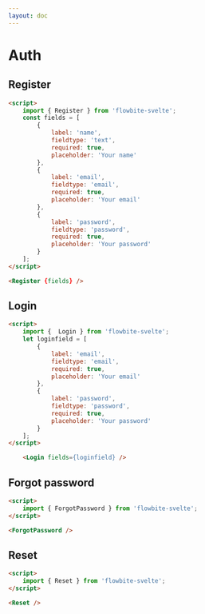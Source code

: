 ```yaml
---
layout: doc
---
```


<script lang="ts">
	import { Register, Login, ForgotPassword, Reset } from '$lib/index';
	const fields = [
		{
			label: 'name',
			fieldtype: 'text',
			required: true,
			placeholder: 'Your name'
		},
		{
			label: 'email',
			fieldtype: 'email',
			required: true,
			placeholder: 'Your email'
		},
		{
			label: 'password',
			fieldtype: 'password',
			required: true,
			placeholder: 'Your password'
		}
	];
	let loginfield = [
		{
			label: 'username',
			fieldtype: 'text',
			required: true,
			placeholder: 'Username'
		},
		{
			label: 'password',
			fieldtype: 'password',
			required: true,
			placeholder: 'Your password'
		}
	];
</script>

<h1 class="text-3xl w-full dark:text-white py-8">Auth</h1>

<h2 class="text-2xl w-full dark:text-white py-8">Register</h2>

<div
	class="container flex flex-wrap justify-center rounded-xl mx-auto bg-gradient-to-r bg-white dark:bg-gray-900 border border-gray-200 dark:border-gray-700 p-2 sm:p-6"
>
	<Register {fields} />
</div>

```html
<script>
	import { Register } from 'flowbite-svelte';
	const fields = [
		{
			label: 'name',
			fieldtype: 'text',
			required: true,
			placeholder: 'Your name'
		},
		{
			label: 'email',
			fieldtype: 'email',
			required: true,
			placeholder: 'Your email'
		},
		{
			label: 'password',
			fieldtype: 'password',
			required: true,
			placeholder: 'Your password'
		}
	];
</script>

<Register {fields} />
```

<h2 class="text-2xl w-full dark:text-white py-8">Login</h2>

<div
	class="container flex flex-wrap justify-center rounded-xl mx-auto bg-gradient-to-r bg-white dark:bg-gray-900 border border-gray-200 dark:border-gray-700 p-2 sm:p-6"
>
	<Login fields={loginfield} />
</div>

```html
<script>
	import {  Login } from 'flowbite-svelte';
	let loginfield = [
		{
			label: 'email',
			fieldtype: 'email',
			required: true,
			placeholder: 'Your email'
		},
		{
			label: 'password',
			fieldtype: 'password',
			required: true,
			placeholder: 'Your password'
		}
	];
</script>

	<Login fields={loginfield} />

```

<h2 class="text-2xl w-full dark:text-white py-8">Forgot password</h2>

<div
	class="container flex flex-wrap justify-center rounded-xl mx-auto bg-gradient-to-r bg-white dark:bg-gray-900 border border-gray-200 dark:border-gray-700 p-2 sm:p-6"
>
	<ForgotPassword />
</div>

```html
<script>
	import { ForgotPassword } from 'flowbite-svelte';
</script>

<ForgotPassword />
```

<h2 class="text-2xl w-full dark:text-white py-8">Reset</h2>

<div
	class="container flex flex-wrap justify-center rounded-xl mx-auto bg-gradient-to-r bg-white dark:bg-gray-900 border border-gray-200 dark:border-gray-700 p-2 sm:p-6"
>
	<Reset />
</div>

```html
<script>
	import { Reset } from 'flowbite-svelte';
</script>

<Reset />
```
